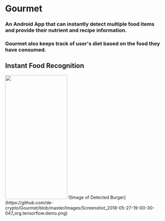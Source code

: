 # Gourmet

### An Android App that can instantly detect multiple food items and provide their nutrient and recipe information.
### Gourmet also keeps track of user's diet based on the food they have consumed.

## Instant Food Recognition
<img src="(https://github.com/de-crypto/Gourmet/blob/master/Images/Screenshot_2018-05-26-20-04-14-429_org.tensorflow.demo.png" width="200" height="400">
![Image of Detected Burger](https://github.com/de-crypto/Gourmet/blob/master/Images/Screenshot_2018-05-27-19-00-30-047_org.tensorflow.demo.png)

